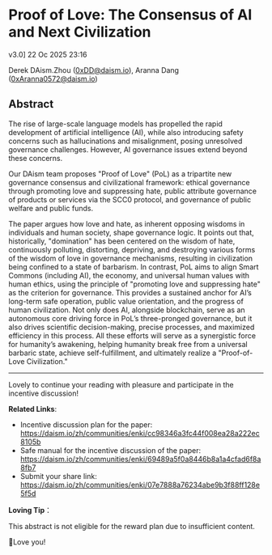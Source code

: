 # Proof of Love: The Consensus of AI and Next Civilization

v3.0] 22 Oc 2025 23:16

Derek DAism.Zhou ([0xDD@daism.io](https://daism.io/0xdd)), Aranna Dang ([0xAranna0572@daism.io](https://daism.io/0xAranna0572))


## Abstract

The rise of large-scale language models has propelled the rapid development of artificial intelligence (AI), while also introducing safety concerns such as hallucinations and misalignment, posing unresolved governance challenges. However, AI governance issues extend beyond these concerns.

Our DAism team proposes "Proof of Love" (PoL) as a tripartite new governance consensus and civilizational framework: ethical governance through promoting love and suppressing hate, public attribute governance of products or services via the SCC0 protocol, and governance of public welfare and public funds.

The paper argues how love and hate, as inherent opposing wisdoms in individuals and human society, shape governance logic. It points out that, historically, "domination" has been centered on the wisdom of hate, continuously polluting, distorting, depriving, and destroying various forms of the wisdom of love in governance mechanisms, resulting in civilization being confined to a state of barbarism. In contrast, PoL aims to align Smart Commons (including AI), the economy, and universal human values with human ethics, using the principle of "promoting love and suppressing hate" as the criterion for governance. This provides a sustained anchor for AI’s long-term safe operation, public value orientation, and the progress of human civilization. Not only does AI, alongside blockchain, serve as an autonomous core driving force in PoL’s three-pronged governance, but it also drives scientific decision-making, precise processes, and maximized efficiency in this process. All these efforts will serve as a synergistic force for humanity’s awakening, helping humanity break free from a universal barbaric state, achieve self-fulfillment, and ultimately realize a "Proof-of-Love Civilization."

---

Lovely to continue your reading with pleasure and participate in the incentive discussion!

**Related Links**:
- Incentive discussion plan for the paper: https://daism.io/zh/communities/enki/cc98346a3fc44f008ea28a222ec8105b
- Safe manual for the incentive discussion of the paper: https://daism.io/zh/communities/enki/69489a5f0a8446b8a1a4cfad6f8a8fb7
- Submit your share link: https://daism.io/zh/communities/enki/07e7888a76234abe9b3f88ff128e5f5d

**Loving Tip**：

This abstract is not eligible for the reward plan due to insufficient content.

💖Love you!
